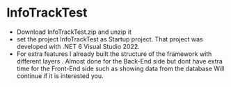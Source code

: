 # InfoTrackTest
- Download InfoTrackTest.zip and unzip it 
- set the project InfoTrackTest as Startup project. That project was developed with .NET 6 Visual Studio 2022.
- For extra features I already built the structure of the framework with different layers . Almost done for the Back-End side but dont have extra time for the Front-End side such as showing data from the database
Will continue if it is interested you.
